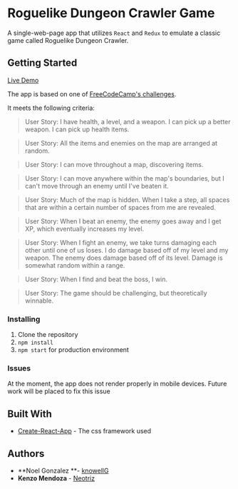# Roguelike Dungeon Crawler Game
A single-web-page app that utilizes `React` and `Redux` to emulate a classic game called Roguelike Dungeon Crawler.

## Getting Started

[Live Demo](http://kenzomendoza.com/fcc-roguelike-dungeon-crawler/)

The app is based on one of [FreeCodeCamp's challenges](https://www.freecodecamp.com/challenges/build-a-roguelike-dungeon-crawler-game).

It meets the following criteria:

>User Story: I have health, a level, and a weapon. I can pick up a better weapon. I can pick up health items.

>User Story: All the items and enemies on the map are arranged at random.

>User Story: I can move throughout a map, discovering items.

>User Story: I can move anywhere within the map's boundaries, but I can't move through an enemy until I've beaten it.

>User Story: Much of the map is hidden. When I take a step, all spaces that are within a certain number of spaces from me are revealed.

>User Story: When I beat an enemy, the enemy goes away and I get XP, which eventually increases my level.

>User Story: When I fight an enemy, we take turns damaging each other until one of us loses. I do damage based off of my level and my weapon. The enemy does damage based off of its level. Damage is somewhat random within a range.

>User Story: When I find and beat the boss, I win.

>User Story: The game should be challenging, but theoretically winnable.

### Installing

1. Clone the repository
2. `npm install`
5. `npm start` for production environment

### Issues
At the moment, the app does not render properly in mobile devices. Future work will be placed to fix this issue

## Built With

* [Create-React-App](https://github.com/facebookincubator/create-react-app) - The css framework used


## Authors
* **Noel Gonzalez **-    [knowellG](knowellG)
* **Kenzo Mendoza** -  [Neotriz](https://github.com/neotriz)
